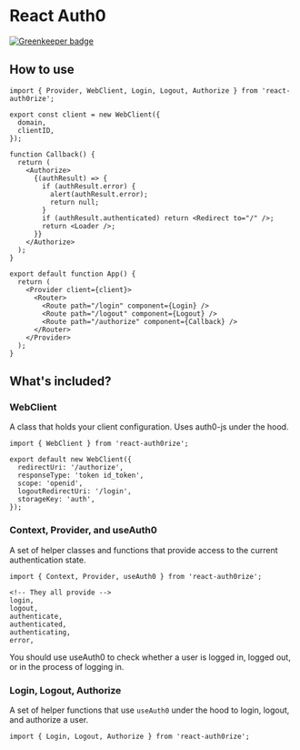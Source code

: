 # React Auth0

[![Greenkeeper badge](https://badges.greenkeeper.io/Lepozepo/react-auth0.svg)](https://greenkeeper.io/)

## How to use

```
import { Provider, WebClient, Login, Logout, Authorize } from 'react-auth0rize';

export const client = new WebClient({
  domain,
  clientID,
});

function Callback() {
  return (
    <Authorize>
      {(authResult) => {
        if (authResult.error) {
          alert(authResult.error);
          return null;
        }
        if (authResult.authenticated) return <Redirect to="/" />;
        return <Loader />;
      }}
    </Authorize>
  );
}

export default function App() {
  return (
    <Provider client={client}>
      <Router>
        <Route path="/login" component={Login} />
        <Route path="/logout" component={Logout} />
        <Route path="/authorize" component={Callback} />
      </Router>
    </Provider>
  );
}
```

## What's included?
### WebClient
A class that holds your client configuration. Uses auth0-js under the hood.

```
import { WebClient } from 'react-auth0rize';

export default new WebClient({
  redirectUri: '/authorize',
  responseType: 'token id_token',
  scope: 'openid',
  logoutRedirectUri: '/login',
  storageKey: 'auth',
});
```

### Context, Provider, and useAuth0
A set of helper classes and functions that provide access to the current authentication state.

```
import { Context, Provider, useAuth0 } from 'react-auth0rize';

<!-- They all provide -->
login,
logout,
authenticate,
authenticated,
authenticating,
error,
```

You should use useAuth0 to check whether a user is logged in, logged out, or in the process of logging in.

### Login, Logout, Authorize
A set of helper functions that use `useAuth0` under the hood to login, logout, and authorize a user.

```
import { Login, Logout, Authorize } from 'react-auth0rize';
```

